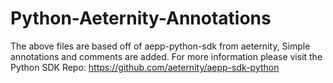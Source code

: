 # Python-Aeternity-Annotations
The above files are based off of aepp-python-sdk from aeternity, Simple annotations and comments are added. For more information please visit the Python SDK Repo: https://github.com/aeternity/aepp-sdk-python 
